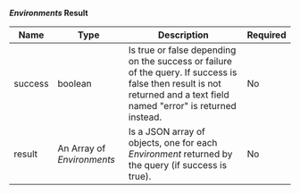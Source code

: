 **_Environments_ Result**

| Name | Type | Description | Required |
| ---- | ---- | ----------- | -------- |
| success | boolean | Is true or false depending on the success or failure of the query. If success is false then result is not returned and a text field named "error" is returned instead. | No |
| result | An Array of _Environments_ | Is a JSON  array of objects, one for each _Environment_ returned by the query (if success is true). | No |
